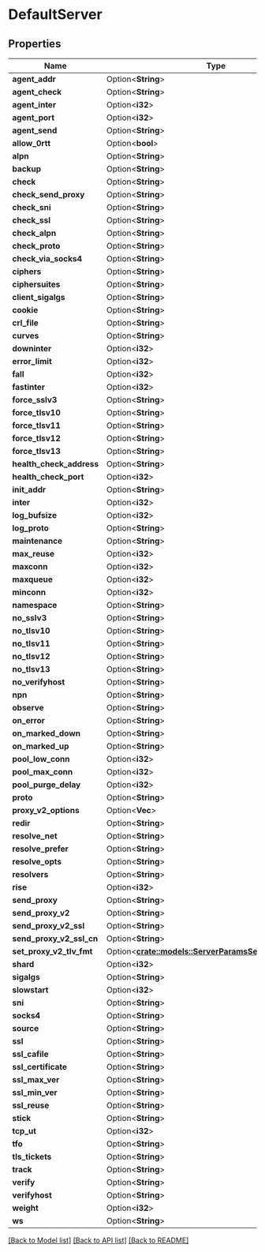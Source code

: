 # DefaultServer

## Properties

Name | Type | Description | Notes
------------ | ------------- | ------------- | -------------
**agent_addr** | Option<**String**> |  | [optional]
**agent_check** | Option<**String**> |  | [optional]
**agent_inter** | Option<**i32**> |  | [optional]
**agent_port** | Option<**i32**> |  | [optional]
**agent_send** | Option<**String**> |  | [optional]
**allow_0rtt** | Option<**bool**> |  | [optional]
**alpn** | Option<**String**> |  | [optional]
**backup** | Option<**String**> |  | [optional]
**check** | Option<**String**> |  | [optional]
**check_send_proxy** | Option<**String**> |  | [optional]
**check_sni** | Option<**String**> |  | [optional]
**check_ssl** | Option<**String**> |  | [optional]
**check_alpn** | Option<**String**> |  | [optional]
**check_proto** | Option<**String**> |  | [optional]
**check_via_socks4** | Option<**String**> |  | [optional]
**ciphers** | Option<**String**> |  | [optional]
**ciphersuites** | Option<**String**> |  | [optional]
**client_sigalgs** | Option<**String**> |  | [optional]
**cookie** | Option<**String**> |  | [optional]
**crl_file** | Option<**String**> |  | [optional]
**curves** | Option<**String**> |  | [optional]
**downinter** | Option<**i32**> |  | [optional]
**error_limit** | Option<**i32**> |  | [optional]
**fall** | Option<**i32**> |  | [optional]
**fastinter** | Option<**i32**> |  | [optional]
**force_sslv3** | Option<**String**> |  | [optional]
**force_tlsv10** | Option<**String**> |  | [optional]
**force_tlsv11** | Option<**String**> |  | [optional]
**force_tlsv12** | Option<**String**> |  | [optional]
**force_tlsv13** | Option<**String**> |  | [optional]
**health_check_address** | Option<**String**> |  | [optional]
**health_check_port** | Option<**i32**> |  | [optional]
**init_addr** | Option<**String**> |  | [optional]
**inter** | Option<**i32**> |  | [optional]
**log_bufsize** | Option<**i32**> |  | [optional]
**log_proto** | Option<**String**> |  | [optional]
**maintenance** | Option<**String**> |  | [optional]
**max_reuse** | Option<**i32**> |  | [optional]
**maxconn** | Option<**i32**> |  | [optional]
**maxqueue** | Option<**i32**> |  | [optional]
**minconn** | Option<**i32**> |  | [optional]
**namespace** | Option<**String**> |  | [optional]
**no_sslv3** | Option<**String**> |  | [optional]
**no_tlsv10** | Option<**String**> |  | [optional]
**no_tlsv11** | Option<**String**> |  | [optional]
**no_tlsv12** | Option<**String**> |  | [optional]
**no_tlsv13** | Option<**String**> |  | [optional]
**no_verifyhost** | Option<**String**> |  | [optional]
**npn** | Option<**String**> |  | [optional]
**observe** | Option<**String**> |  | [optional]
**on_error** | Option<**String**> |  | [optional]
**on_marked_down** | Option<**String**> |  | [optional]
**on_marked_up** | Option<**String**> |  | [optional]
**pool_low_conn** | Option<**i32**> |  | [optional]
**pool_max_conn** | Option<**i32**> |  | [optional]
**pool_purge_delay** | Option<**i32**> |  | [optional]
**proto** | Option<**String**> |  | [optional]
**proxy_v2_options** | Option<**Vec<String>**> |  | [optional]
**redir** | Option<**String**> |  | [optional]
**resolve_net** | Option<**String**> |  | [optional]
**resolve_prefer** | Option<**String**> |  | [optional]
**resolve_opts** | Option<**String**> |  | [optional]
**resolvers** | Option<**String**> |  | [optional]
**rise** | Option<**i32**> |  | [optional]
**send_proxy** | Option<**String**> |  | [optional]
**send_proxy_v2** | Option<**String**> |  | [optional]
**send_proxy_v2_ssl** | Option<**String**> |  | [optional]
**send_proxy_v2_ssl_cn** | Option<**String**> |  | [optional]
**set_proxy_v2_tlv_fmt** | Option<[**crate::models::ServerParamsSetProxyV2TlvFmt**](server_params_set_proxy_v2_tlv_fmt.md)> |  | [optional]
**shard** | Option<**i32**> |  | [optional]
**sigalgs** | Option<**String**> |  | [optional]
**slowstart** | Option<**i32**> |  | [optional]
**sni** | Option<**String**> |  | [optional]
**socks4** | Option<**String**> |  | [optional]
**source** | Option<**String**> |  | [optional]
**ssl** | Option<**String**> |  | [optional]
**ssl_cafile** | Option<**String**> |  | [optional]
**ssl_certificate** | Option<**String**> |  | [optional]
**ssl_max_ver** | Option<**String**> |  | [optional]
**ssl_min_ver** | Option<**String**> |  | [optional]
**ssl_reuse** | Option<**String**> |  | [optional]
**stick** | Option<**String**> |  | [optional]
**tcp_ut** | Option<**i32**> |  | [optional]
**tfo** | Option<**String**> |  | [optional]
**tls_tickets** | Option<**String**> |  | [optional]
**track** | Option<**String**> |  | [optional]
**verify** | Option<**String**> |  | [optional]
**verifyhost** | Option<**String**> |  | [optional]
**weight** | Option<**i32**> |  | [optional]
**ws** | Option<**String**> |  | [optional]

[[Back to Model list]](../README.md#documentation-for-models) [[Back to API list]](../README.md#documentation-for-api-endpoints) [[Back to README]](../README.md)



